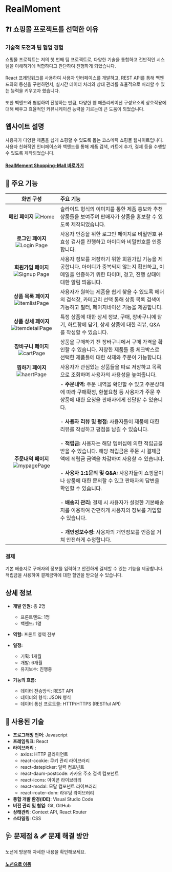 # RealMoment

## ❓❗ 쇼핑몰 프로젝트를 선택한 이유

### 기술적 도전과 팀 협업 경험

쇼핑몰 프로젝트는 저의 첫 번째 팀 프로젝트로, 다양한 기술을 통합하고 전반적인 시스템을 이해하기에 적합하다고 판단하여 진행하게 되었습니다.</br></br>
React 프레임워크를 사용하여 사용자 인터페이스를 개발하고, REST API를 통해 백엔드와의 통신을 구현하면서, 실시간 데이터 처리와 상태 관리를 효율적으로 처리할 수 있는 능력을 키우고자 했습니다.</br></br>
또한 백엔드와 협업하여 진행하는 만큼, 다양한 웹 애플리케이션 구성요소의 상호작용에 대해 배우고 효율적인 커뮤니케이션 능력을 기르는데 큰 도움이 되었습니다.

## 웹사이트 설명

사용자가 다양한 제품을 쉽게 쇼핑할 수 있도록 돕는 코스메틱 쇼핑몰 웹사이트입니다.</br> 사용자 친화적인 인터페이스와 백엔드를 통해 제품 검색, 카트에 추가, 결제 등을 수행할 수 있도록 제작되었습니다.

#### [RealMement Shopping-Mall 바로가기](https://real-moment.kro.kr/)

## 📢 주요 기능

|                                                        화면 구성                                                        | 주요 기능                                                                                                                                                                                                                                                                                                                                                                                                                                                                                                                                                                                                                                                                                                                                                       |
| :---------------------------------------------------------------------------------------------------------------------: | :-------------------------------------------------------------------------------------------------------------------------------------------------------------------------------------------------------------------------------------------------------------------------------------------------------------------------------------------------------------------------------------------------------------------------------------------------------------------------------------------------------------------------------------------------------------------------------------------------------------------------------------------------------------------------------------------------------------------------------------------------------------- |
|        **메인 페이지** ![Home](https://github.com/user-attachments/assets/9c79ad4d-cd4d-4cc2-8bf6-0562ca638495)         | 슬라이드 형식의 이미지를 통한 제품 홍보와 추천 상품들을 보여주며 판매자가 상품을 홍보할 수 있도록 제작되었습니다.                                                                                                                                                                                                                                                                                                                                                                                                                                                                                                                                                                                                                                               |
|    **로그인 페이지** ![Login Page](https://github.com/user-attachments/assets/f160fb25-bd58-456d-8a6d-66545fdd45b8)     | 사용자 인증을 위한 로그인 페이지로 비밀번호 유효성 검사를 진행하고 아이디와 비밀번호를 인증합니다.                                                                                                                                                                                                                                                                                                                                                                                                                                                                                                                                                                                                                                                              |
|   **회원가입 페이지** ![Signup Page](https://github.com/user-attachments/assets/268890c6-9cc3-4c79-9d8b-a926f9ffdd84)   | 사용자 정보를 저장하기 위한 회원가입 기능을 제공합니다. 아이디가 중복되지 않는지 확인하고, 이메일을 인증하기 위한 타이머, 경고, 진행 상태에 대한 알림 띄웁니다.                                                                                                                                                                                                                                                                                                                                                                                                                                                                                                                                                                                                 |
|  **상품 목록 페이지** ![itemlistPage](https://github.com/user-attachments/assets/45dca454-02ab-4cba-8857-060067bd2bd6)  | 사용자가 원하는 제품을 쉽게 찾을 수 있도록 헤더의 검색창, 카테고리 선택 통해 상품 목록 검색이 가능하고 필터, 페이지네이션 기능을 제공합니다.                                                                                                                                                                                                                                                                                                                                                                                                                                                                                                                                                                                                                    |
| **상품 상세 페이지** ![itemdetailPage](https://github.com/user-attachments/assets/e5c49346-d3c2-48d0-aa71-4131d671ca09) | 특정 상품에 대한 상세 정보, 구매, 장바구니에 담기, 하트함에 담기, 상세 상품에 대한 리뷰, Q&A를 작성할 수 있습니다.                                                                                                                                                                                                                                                                                                                                                                                                                                                                                                                                                                                                                                              |
|    **장바구니 페이지** ![cartPage](https://github.com/user-attachments/assets/4bf5c701-03e7-4340-8aea-b451615bd4ec)     | 상품을 구매하기 전 장바구니에서 구매 가격을 확인할 수 있습니다. 저장한 제품들 중 체크박스로 선택한 제품들에 대한 삭제와 주문이 가능합니다.                                                                                                                                                                                                                                                                                                                                                                                                                                                                                                                                                                                                                      |
|     **찜하기 페이지** ![haertPage](https://github.com/user-attachments/assets/fcac4422-0c48-4950-aa5b-14da2d3315c7)     | 사용자가 관심있는 상품들을 따로 저장하고 목록으로 조회하며 사용자의 사용성을 높여줍니다.                                                                                                                                                                                                                                                                                                                                                                                                                                                                                                                                                                                                                                                                        |
|   **주문내역 페이지** ![mypagePage](https://github.com/user-attachments/assets/fd46ad9d-25ee-40c2-93b5-5d38a181dd24)    | - **주문내역:** 주문 내역을 확인할 수 있고 주문상태에 따라 구매확정, 환불요청 등 사용자가 주문 후 상품에 대한 요청을 판매자에게 전달할 수 있습니다. </br></br> - **사용자 리뷰 및 평점:** 사용자들이 제품에 대한 리뷰를 작성하고 평점을 남길 수 있습니다. </br></br> - **적립금:** 사용자는 해당 멤버십에 의한 적립금을 받을 수 있습니다. 해당 적립금은 주문 시 결제금액에 적립금 금액을 차감하여 사용할 수 있습니다. </br></br> - **사용자 1:1문의 및 Q&A:** 사용자들이 쇼핑몰이나 상품에 대한 문의할 수 있고 판매자의 답변을 확인할 수 있습니다. </br></br> - **배송지 관리:** 결제 시 사용자가 설정한 기본배송지를 이용하여 간편하게 사용자의 정보를 기입할 수 있습니다. </br></br> - **개인정보수정:** 사용자의 개인정보를 인증을 거쳐 안전하게 수정합니다. |

### 결제

기본 배송지로 구매자의 정보를 입력하고 안전하게 결제할 수 있는 기능을 제공합니다. 적립금을 사용하여 결제금액에 대한 할인을 받으실 수 있습니다.

## 상세 정보

- **개발 인원:** 총 2명

  - 프론트엔드: 1명
  - 백엔드: 1명

- **역할:** 프론트 영역 전부

- **일정:**

  - 기획: 1개월
  - 개발: 6개월
  - 유지보수: 진행중

- **기능의 흐름:**
  - 데이터 전송방식: REST API
  - 데이터의 형식: JSON 형식
  - 데이터 통신 프로토콜: HTTP/HTTPS (RESTful API)

## 🔨 사용된 기술

- **프로그래밍 언어**: Javascript
- **프레임워크**: React
- **라이브러리** :
  - axios: HTTP 클라이언트
  - react-cookie: 쿠키 관리 라이브러리
  - react-datepicker: 달력 컴포넌트
  - react-daum-postcode: 카카오 주소 검색 컴포넌트
  - react-icons: 아이콘 라이브러리
  - react-modal: 모달 컴포넌트 라이브러리
  - react-router-dom: 라우팅 라이브러리
- **통합 개발 환경(IDE)**: Visual Studio Code
- **버전 관리 및 협업**: Git, GitHub
- **상태관리**: Context API, React Router
- **스타일링**: CSS

## 🩺 문제점 & 🩹 문제 해결 방안

노션에 방문해 자세한 내용을 확인해보세요.

#### [노션으로 이동](https://www.notion.so/Shopping-Mall-Project-83cac7f2de6f47b48037173179d5c961)
